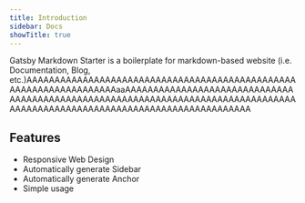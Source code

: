 ```yaml
---
title: Introduction
sidebar: Docs
showTitle: true
---
```

Gatsby Markdown Starter is a boilerplate for markdown-based website (i.e. Documentation, Blog, etc.)AAAAAAAAAAAAAAAAAAAAAAAAAAAAAAAAAAAAAAAAAAAAAAAAAAAAAAAAAAAAAAAAAAAaaAAAAAAAAAAAAAAAAAAAAAAAAAAAAAAAAAAAAAAAAAAAAAAAAAAAAAAAAAAAAAAAAAAAAAAAAAAAAAAAAAAAAAAAAAAAAAAAAAAAAAAAAAAAAAAAAAAAAAAAAAAAA

## Features

* Responsive Web Design
* Automatically generate Sidebar
* Automatically generate Anchor
* Simple usage
